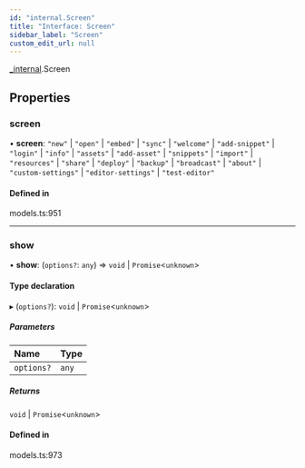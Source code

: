 ```yaml
---
id: "internal.Screen"
title: "Interface: Screen"
sidebar_label: "Screen"
custom_edit_url: null
---
```


[_internal](../modules/internal.md).Screen

## Properties

### screen

• **screen**: ``"new"`` \| ``"open"`` \| ``"embed"`` \| ``"sync"`` \| ``"welcome"`` \| ``"add-snippet"`` \| ``"login"`` \| ``"info"`` \| ``"assets"`` \| ``"add-asset"`` \| ``"snippets"`` \| ``"import"`` \| ``"resources"`` \| ``"share"`` \| ``"deploy"`` \| ``"backup"`` \| ``"broadcast"`` \| ``"about"`` \| ``"custom-settings"`` \| ``"editor-settings"`` \| ``"test-editor"``

#### Defined in

models.ts:951

___

### show

• **show**: (`options?`: `any`) => `void` \| `Promise`<`unknown`\>

#### Type declaration

▸ (`options?`): `void` \| `Promise`<`unknown`\>

##### Parameters

| Name | Type |
| :------ | :------ |
| `options?` | `any` |

##### Returns

`void` \| `Promise`<`unknown`\>

#### Defined in

models.ts:973
